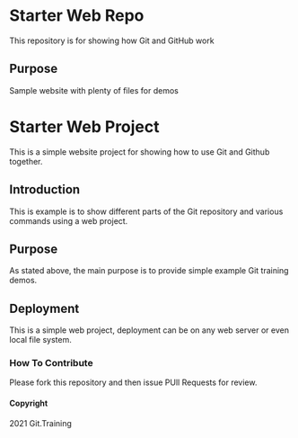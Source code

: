# Starter Web Repo



This repository is for showing how Git and GitHub work



## Purpose


Sample website with plenty of files for demos


# Starter Web Project



This is a simple website project for showing how to use Git and Github together.



## Introduction



This is example is to show different parts of the Git repository and various commands using a web project.



## Purpose



As stated above, the main purpose is to provide simple example Git training demos.



## Deployment



This is a simple web project, deployment can be on any web server or even local file system.



### How To Contribute



Please fork this repository and then issue PUll Requests for review. 

#### Copyright 

2021 Git.Training